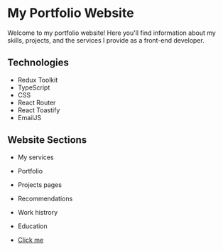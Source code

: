 # My Portfolio Website

Welcome to my portfolio website! Here you'll find information about my skills, projects, and the services I provide as a front-end developer.

## Technologies

- Redux Toolkit
- TypeScript
- CSS
- React Router
- React Toastify
- EmailJS

## Website Sections

- My services
- Portfolio
- Projects pages
- Recommendations
- Work histrory
- Education

- [Click me](https://vladfrontendpro.vercel.app/)
